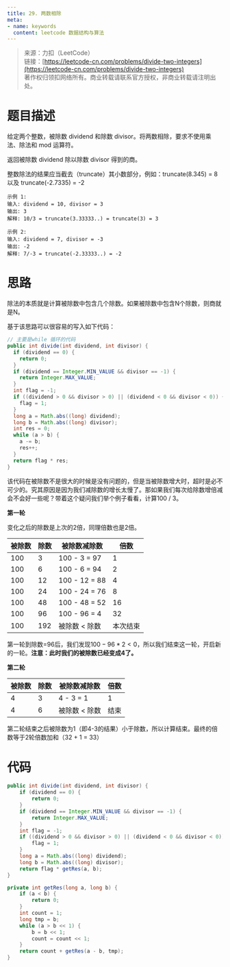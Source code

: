 ```yaml
---
title: 29. 两数相除
meta:
- name: keywords
  content: leetcode 数据结构与算法
---
```

> 来源：力扣（LeetCode）  
链接：[https://leetcode-cn.com/problems/divide-two-integers](https://leetcode-cn.com/problems/divide-two-integers)  
著作权归领扣网络所有。商业转载请联系官方授权，非商业转载请注明出处。

# 题目描述
给定两个整数，被除数 dividend 和除数 divisor。将两数相除，要求不使用乘法、除法和 mod 运算符。

返回被除数 dividend 除以除数 divisor 得到的商。

整数除法的结果应当截去（truncate）其小数部分，例如：truncate(8.345) = 8 以及 truncate(-2.7335) = -2
```
示例 1:
输入: dividend = 10, divisor = 3
输出: 3
解释: 10/3 = truncate(3.33333..) = truncate(3) = 3

示例 2:
输入: dividend = 7, divisor = -3
输出: -2
解释: 7/-3 = truncate(-2.33333..) = -2
```

# 思路 
除法的本质就是计算被除数中包含几个除数。如果被除数中包含N个除数，则商就是N。

基于该思路可以很容易的写入如下代码：
```java
// 主要是while 循环的代码
public int divide(int dividend, int divisor) {
  if (dividend == 0) {
    return 0;
  }
  if (dividend == Integer.MIN_VALUE && divisor == -1) {
    return Integer.MAX_VALUE;
  }
  int flag = -1;
  if ((dividend > 0 && divisor > 0) || (dividend < 0 && divisor < 0)) {
    flag = 1;
  }
  long a = Math.abs((long) dividend);
  long b = Math.abs((long) divisor);
  int res = 0;
  while (a > b) {
    a -= b;
    res++;
  }
  return flag * res;
}
```
该代码在被除数不是很大的时候是没有问题的，但是当被除数增大时，超时是必不可少的。究其原因是因为我们减除数的增长太慢了。那如果我们每次给除数增倍减会不会好一些呢？带着这个疑问我们举个例子看看，计算100 / 3。

**第一轮**

变化之后的除数是上次的2倍，同理倍数也是2倍。

|被除数|除数|被除数减除数|倍数|
|-|-|-|-|
|100|3	|100 - 3 = 97|	1|
|100|6	|100 - 6 = 94|	2|
|100|12	|100 - 12 = 88|	4|
|100|24	|100 - 24 = 76|	8|
|100|48	|100 - 48 = 52|	16|
|100|96	|100 - 96 = 4|	32|
|100|192|被除数 < 除数|本次结束|	
第一轮到除数=96后，我们发现$100 - 96 * 2 < 0$，所以我们结束这一轮，开启新的一轮。**注意：此时我们的被除数已经变成4了。**

**第二轮**

|被除数|除数|被除数减除数|倍数|
|-|-|-|-|
|4|3|4 - 3 = 1|1|
|4|6|被除数 < 除数|结束|
第二轮结束之后被除数为1（即4-3的结果）小于除数，所以计算结束。最终的倍数等于2轮倍数加和（32 + 1 = 33）

# 代码
```java
public int divide(int dividend, int divisor) {
    if (dividend == 0) {
        return 0;
    }
    if (dividend == Integer.MIN_VALUE && divisor == -1) {
        return Integer.MAX_VALUE;
    }
    int flag = -1;
    if ((dividend > 0 && divisor > 0) || (dividend < 0 && divisor < 0)) {
        flag = 1;
    }
    long a = Math.abs((long) dividend);
    long b = Math.abs((long) divisor);
    return flag * getRes(a, b);
}

private int getRes(long a, long b) {
    if (a < b) {
        return 0;
    }
    int count = 1;
    long tmp = b;
    while (a > b << 1) {
        b = b << 1;
        count = count << 1;
    }
    return count + getRes(a - b, tmp);
}
```
